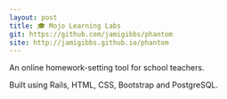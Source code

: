 ```yaml
---
layout: post
title: 🎓 Mojo Learning Labs
git: https://github.com/jamigibbs/phantom
site: http://jamigibbs.github.io/phantom
---
```


An online homework-setting tool for school teachers.

Built using Rails, HTML, CSS, Bootstrap and PostgreSQL.
